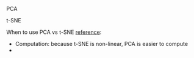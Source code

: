 PCA

t-SNE


When to use PCA vs t-SNE [reference](https://stats.stackexchange.com/questions/238538/are-there-cases-where-pca-is-more-suitable-than-t-sne):
* Computation: because t-SNE is non-linear, PCA is easier to compute
* 